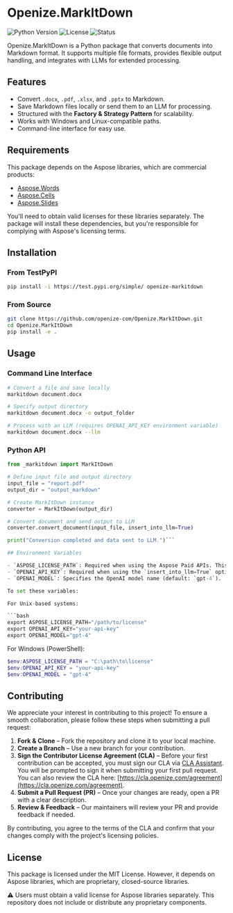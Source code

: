 # Openize.MarkItDown

![Python Version](https://img.shields.io/badge/python-3.7%2B-blue)
![License](https://img.shields.io/badge/license-MIT-green)
![Status](https://img.shields.io/badge/status-alpha-orange)

Openize.MarkItDown is a Python package that converts documents into Markdown format. It supports multiple file formats, provides flexible output handling, and integrates with LLMs for extended processing.

## Features

- Convert `.docx`, `.pdf`, `.xlsx`, and `.pptx` to Markdown.
- Save Markdown files locally or send them to an LLM for processing.
- Structured with the **Factory & Strategy Pattern** for scalability.
- Works with Windows and Linux-compatible paths.
- Command-line interface for easy use.

## Requirements

This package depends on the Aspose libraries, which are commercial products:

- [Aspose.Words](https://purchase.aspose.com/buy/words/python)
- [Aspose.Cells](https://purchase.aspose.com/buy/cells/python)
- [Aspose.Slides](https://purchase.aspose.com/buy/slides/python)

You'll need to obtain valid licenses for these libraries separately. The package will install these dependencies, but you're responsible for complying with Aspose's licensing terms.

## Installation

### From TestPyPI

```sh
pip install -i https://test.pypi.org/simple/ openize-markitdown
```

### From Source

```sh
git clone https://github.com/openize-com/Openize.MarkItDown.git
cd Openize.MarkItDown
pip install -e .
```

## Usage

### Command Line Interface

```sh
# Convert a file and save locally
markitdown document.docx

# Specify output directory
markitdown document.docx -o output_folder

# Process with an LLM (requires OPENAI_API_KEY environment variable)
markitdown document.docx --llm
```

### Python API

```python
from _markitdown import MarkItDown

# Define input file and output directory
input_file = "report.pdf"
output_dir = "output_markdown"

# Create MarkItDown instance
converter = MarkItDown(output_dir)

# Convert document and send output to LLM
converter.convert_document(input_file, insert_into_llm=True)

print("Conversion completed and data sent to LLM.")```

## Environment Variables

- `ASPOSE_LICENSE_PATH`: Required when using the Aspose Paid APIs. This should be set to the full path of your Aspose license file.
- `OPENAI_API_KEY`: Required when using the `insert_into_llm=True` option or the `--llm` flag.
- `OPENAI_MODEL`: Specifies the OpenAI model name (default: `gpt-4`).

To set these variables:

For Unix-based systems:

```bash
export ASPOSE_LICENSE_PATH="/path/to/license"
export OPENAI_API_KEY="your-api-key"
export OPENAI_MODEL="gpt-4"
```

For Windows (PowerShell):

```powershell
$env:ASPOSE_LICENSE_PATH = "C:\path\to\license"
$env:OPENAI_API_KEY = "your-api-key"
$env:OPENAI_MODEL = "gpt-4"
```

## Contributing  

We appreciate your interest in contributing to this project! To ensure a smooth collaboration, please follow these steps when submitting a pull request:  

1. **Fork & Clone** – Fork the repository and clone it to your local machine.  
2. **Create a Branch** – Use a new branch for your contribution.  
3. **Sign the Contributor License Agreement (CLA)** – Before your first contribution can be accepted, you must sign our CLA via [CLA Assistant](https://cla-assistant.io). You will be prompted to sign it when submitting your first pull request. You can also review the CLA here: [https://cla.openize.com/agreement](https://cla.openize.com/agreement).  
4. **Submit a Pull Request (PR)** – Once your changes are ready, open a PR with a clear description.  
5. **Review & Feedback** – Our maintainers will review your PR and provide feedback if needed.  

By contributing, you agree to the terms of the CLA and confirm that your changes comply with the project's licensing policies.  

## License

This package is licensed under the MIT License. However, it depends on Aspose libraries, which are proprietary, closed-source libraries.

⚠️ Users must obtain a valid license for Aspose libraries separately. This repository does not include or distribute any proprietary components.
